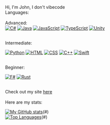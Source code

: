 Hi, I'm John, I don't vibecode <br>
Languages: <br> <br>
Advanced: <br>
[![C#](https://custom-icon-badges.demolab.com/badge/C%23-%23239120.svg?logo=cshrp&logoColor=white)](#)
[![Java](https://img.shields.io/badge/Java-%23ED8B00.svg?logo=openjdk&logoColor=white)](#)
[![JavaScript](https://img.shields.io/badge/JavaScript-F7DF1E?logo=javascript&logoColor=000)](#)
[![TypeScript](https://img.shields.io/badge/TypeScript-3178C6?logo=typescript&logoColor=fff)](#)
[![Unity](https://img.shields.io/badge/Unity-%23000000.svg?logo=unity&logoColor=white)](#)

<br>
Intermediate: <br>

[![Python](https://img.shields.io/badge/Python-3776AB?logo=python&logoColor=fff)](#)
[![HTML](https://img.shields.io/badge/HTML-%23E34F26.svg?logo=html5&logoColor=white)](#)
[![CSS](https://img.shields.io/badge/CSS-639?logo=css&logoColor=fff)](#)
[![C++](https://img.shields.io/badge/C%2B%2B-%2300599C.svg?logo=c%2B%2B&logoColor=white)](#)
[![Swift](https://img.shields.io/badge/Swift-F54A2A?logo=swift&logoColor=white)](#)

<br>
Beginner: <br>

[![F#](https://img.shields.io/badge/F%23-378BBA?logo=fsharp&logoColor=fff)](#)
[![Rust](https://img.shields.io/badge/Rust-%23000000.svg?e&logo=rust&logoColor=white)](#)

<br>
Check out my site <a href="https://pineapplejohn.github.io">here</a><br> <br>
Here are my stats: <br>

[![My GitHub stats](https://github-readme-stats.vercel.app/api?username=pineapplejohn)](https://github.com/anuraghazra/github-readme-stats)(#) <br>
[![Top Languages](https://github-readme-stats.vercel.app/api/top-langs/?username=pineapplejohn)](https://github.com/anuraghazra/github-readme-stats)(#)
